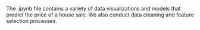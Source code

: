The .ipynb file contains a variety of data visualizations and models that predict the price of a house sale. We also conduct 
data cleaning and feature selection processes.
